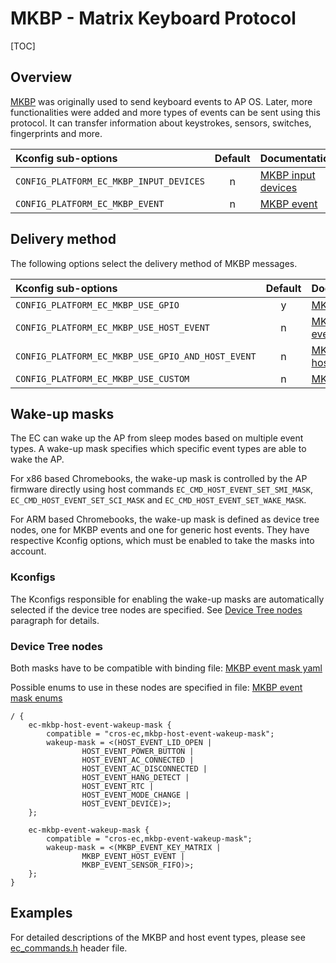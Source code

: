 # MKBP - Matrix Keyboard Protocol

[TOC]

## Overview

[MKBP] was originally used to send keyboard events to AP OS.
Later, more functionalities were added and more types of events can be sent
using this protocol. It can transfer information about keystrokes, sensors,
switches, fingerprints and more.

Kconfig sub-options                          | Default     | Documentation
:------------------------------------------- | :---------: | :------------
`CONFIG_PLATFORM_EC_MKBP_INPUT_DEVICES`      | n           | [MKBP input devices]
`CONFIG_PLATFORM_EC_MKBP_EVENT`              | n           | [MKBP event]

## Delivery method

The following options select the delivery method of MKBP messages.

Kconfig sub-options                              | Default     | Documentation
:----------------------------------------------- | :---------: | :------------
`CONFIG_PLATFORM_EC_MKBP_USE_GPIO`               | y           | [MKBP gpio]
`CONFIG_PLATFORM_EC_MKBP_USE_HOST_EVENT`         | n           | [MKBP host event]
`CONFIG_PLATFORM_EC_MKBP_USE_GPIO_AND_HOST_EVENT`| n           | [MKBP gpio and host event]
`CONFIG_PLATFORM_EC_MKBP_USE_CUSTOM`             | n           | [MKBP custom]

## Wake-up masks

The EC can wake up the AP from sleep modes based on multiple event types.
A wake-up mask specifies which specific event types are able to wake the AP.

For x86 based Chromebooks, the wake-up mask is controlled by the AP firmware
directly using host commands `EC_CMD_HOST_EVENT_SET_SMI_MASK`,
`EC_CMD_HOST_EVENT_SET_SCI_MASK` and `EC_CMD_HOST_EVENT_SET_WAKE_MASK`.

For ARM based Chromebooks, the wake-up mask is defined as device tree nodes,
one for MKBP events and one for generic host events.
They have respective Kconfig options, which must be enabled to take the masks
into account.

### Kconfigs

The Kconfigs responsible for enabling the wake-up masks are automatically
selected if the device tree nodes are specified.
See [Device Tree nodes](#device-tree-nodes) paragraph for details.

### Device Tree nodes

Both masks have to be compatible with binding file: [MKBP event mask yaml]

Possible enums to use in these nodes are specified in file: [MKBP event mask enums]

```
/ {
	ec-mkbp-host-event-wakeup-mask {
		compatible = "cros-ec,mkbp-host-event-wakeup-mask";
		wakeup-mask = <(HOST_EVENT_LID_OPEN |
				HOST_EVENT_POWER_BUTTON |
				HOST_EVENT_AC_CONNECTED |
				HOST_EVENT_AC_DISCONNECTED |
				HOST_EVENT_HANG_DETECT |
				HOST_EVENT_RTC |
				HOST_EVENT_MODE_CHANGE |
				HOST_EVENT_DEVICE)>;
	};

	ec-mkbp-event-wakeup-mask {
		compatible = "cros-ec,mkbp-event-wakeup-mask";
		wakeup-mask = <(MKBP_EVENT_KEY_MATRIX |
				MKBP_EVENT_HOST_EVENT |
				MKBP_EVENT_SENSOR_FIFO)>;
	};
}
```

## Examples

For detailed descriptions of the MKBP and host event types, please see
[ec_commands.h](/include/ec_commands.h) header file.

<!--
Links to the documentation
-->

[MKBP]:../ec_terms.md#mkbp

[MKBP input devices]:https://source.chromium.org/chromiumos/chromiumos/codesearch/+/main:src/platform/ec/zephyr/Kconfig?q=%22config%20PLATFORM_EC_MKBP_INPUT_DEVICES%22
[MKBP event]:https://source.chromium.org/chromiumos/chromiumos/codesearch/+/main:src/platform/ec/zephyr/Kconfig?q=%22config%20PLATFORM_EC_MKBP_EVENT%22

[MKBP gpio]:https://source.chromium.org/chromiumos/chromiumos/codesearch/+/main:src/platform/ec/zephyr/Kconfig.mkbp_event?q=%22config%20PLATFORM_EC_MKBP_USE_GPIO%22
[MKBP host event]:https://source.chromium.org/chromiumos/chromiumos/codesearch/+/main:src/platform/ec/zephyr/Kconfig.mkbp_event?q=%22config%20PLATFORM_EC_MKBP_USE_HOST_EVENT%22
[MKBP gpio and host event]:https://source.chromium.org/chromiumos/chromiumos/codesearch/+/main:src/platform/ec/zephyr/Kconfig.mkbp_event?q=%22config%20PLATFORM_EC_MKBP_USE_GPIO_AND_HOST_EVENT%22
[MKBP custom]:https://source.chromium.org/chromiumos/chromiumos/codesearch/+/main:src/platform/ec/zephyr/Kconfig.mkbp_event?q=%22config%20PLATFORM_EC_MKBP_USE_CUSTOM%22

[MKBP event mask yaml]:https://source.chromium.org/chromiumos/chromiumos/codesearch/+/main:src/platform/ec/zephyr/dts/bindings/cros_mkbp_event/ec-mkbp-event.yaml
[MKBP event mask enums]:https://source.chromium.org/chromiumos/chromiumos/codesearch/+/main:src/platform/ec/zephyr/include/dt-bindings/wake_mask_event_defines.h

